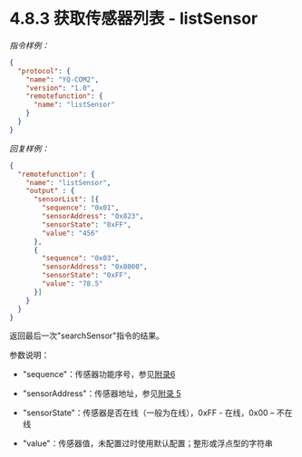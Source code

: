# 4.8.3    获取传感器列表 - listSensor

*指令样例：*

```json
{
  "protocol": {
    "name": "YQ-COM2",
    "version": "1.0",
    "remotefunction": {
      "name": "listSensor"
    }
  }
}
```

*回复样例：*

```json
{
  "remotefunction": {
    "name": "listSensor",
    "output" : {
      "sensorList": [{
        "sequence": "0x01",
        "sensorAddress": "0x823",
        "sensorState": "0xFF",
        "value": "456"
      }, 
      {
        "sequence": "0x03",
        "sensorAddress": "0x8000",
        "sensorState": "0xFF",
        "value": "78.5"
      }]
    }
  }
}
```

返回最后一次"searchSensor"指令的结果。

参数说明：

- "sequence"：传感器功能序号，参见[附录6](Appendix6.md)

- "sensorAddress"：传感器地址，参见[附录 5](Appendix.md)

- "sensorState"：传感器是否在线（一般为在线），0xFF - 在线，0x00 – 不在线

- "value"：传感器值，未配置过时使用默认配置；整形或浮点型的字符串
